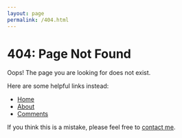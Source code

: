 ```yaml
---
layout: page
permalink: /404.html 
---
```


<div class="text-center">

<h1>404: Page Not Found</h1>

<p class="lead">Oops! The page you are looking for does not exist.</p>

<p>Here are some helpful links instead:</p>

<ul>
  <li><a href="{{ '/' | relative_url }}">Home</a></li>
  <li><a href="{{ '/about' | relative_url }}">About</a></li>
  <li><a href="{{ '/contact' | relative_url }}">Comments</a></li>
</ul>

<p>If you think this is a mistake, please feel free to <a href="mailto:jeremygu86@gmail.com">contact me</a>.</p>

</div>